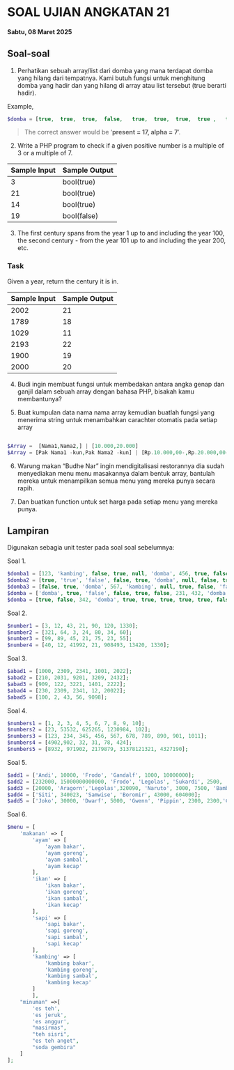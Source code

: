 # SOAL UJIAN ANGKATAN 21
#### Sabtu, 08 Maret 2025

## Soal-soal
1. Perhatikan sebuah array/list dari domba yang mana terdapat domba yang hilang dari tempatnya. Kami butuh fungsi untuk menghitung domba yang hadir dan yang hilang di array atau list tersebut (true berarti hadir).

Example,
```php
$domba = [true,  true,  true,  false,   true,  true,  true,  true ,   true,  false, true,  false,   true,  false, false, true ,   true,  true,  true,  true ,   false, false, true,  true];
```

> The correct answer would be ‘**present = 17, alpha  = 7**’.

2. Write a PHP program to check if a given positive number is a multiple of 3 or a multiple of 7.

|Sample Input |  	Sample Output |
|-------------|-------------------|
|3            |bool(true)         |
|21           |	bool(true)        |
|14           |	bool(true)        |
|19           |	bool(false)       |

3. The first century spans from the year 1 up to and including the year 100, the second century - from the year 101 up to and including the year 200, etc.

### Task  

Given a year, return the century it is in.

|Sample Input|	Sample Output|
|--|---|
|2002|	21|
|1789|	18|
|1029|	11|
|2193|	22|
|1900|	19|
|2000|	20|


4. Budi ingin membuat fungsi untuk membedakan antara angka genap dan ganjil dalam sebuah array dengan bahasa PHP, bisakah kamu membantunya?

5. Buat kumpulan data nama nama array kemudian buatlah fungsi yang menerima string untuk menambahkan carachter otomatis pada setiap array

```PHP  

$Array =  [Nama1,Nama2,] | [10.000,20.000]   
$Array = [Pak Nama1 -kun,Pak Nama2 -kun] | [Rp.10.000,00-,Rp.20.000,00-]  

```

6. Warung makan “Budhe Nar” ingin mendigitalisasi restorannya dia sudah menyediakan menu menu masakannya dalam bentuk array, bantulah mereka untuk menampilkan semua menu yang mereka punya secara rapih.

7. Dan buatkan function untuk set harga pada setiap menu yang mereka punya.

## Lampiran
Digunakan sebagia unit tester pada soal soal sebelumnya:  

Soal 1.

```php
$domba1 = [123, 'kambing', false, true, null, 'domba', 456, true, false, 'true', 789, true, true];
$domba2 = [true, 'true', 'false', false, true, 'domba', null, false, true, 'kambing', 234];
$domba3 = [false, true, 'domba', 567, 'kambing', null, true, false, 'false', 890, 'true'];
$domba = ['domba', true, 'false', false, true, false, 231, 432, 'domba', null, true, true, true];
$domba = [true, false, 342, 'domba', true, true, true, true, true, false, true, null, null, 2, 'sapi', true, true];
```

Soal 2.
```php
$number1 = [3, 12, 43, 21, 90, 120, 1330];
$number2 = [321, 64, 3, 24, 80, 34, 60];
$number3 = [99, 89, 45, 21, 75, 23, 55];
$number4 = [40, 12, 41992, 21, 908493, 13420, 1330];
```

Soal 3.
```php
$abad1 = [1000, 2309, 2341, 1001, 2022];
$abad2 = [210, 2031, 9201, 3209, 2432];
$abad3 = [909, 122, 3221, 1401, 2222];
$abad4 = [230, 2309, 2341, 12, 20022];
$abad5 = [100, 2, 43, 56, 9098];
```

Soal 4.
```php
$numbers1 = [1, 2, 3, 4, 5, 6, 7, 8, 9, 10];
$numbers2 = [23, 53532, 625265, 1230984, 102];
$numbers3 = [123, 234, 345, 456, 567, 678, 789, 890, 901, 1011];
$numbers4 = [4902,902, 32, 31, 78, 424];
$numbers5 = [8932, 971902, 2179879, 31378121321, 4327190];
```

Soal 5.
```php
$add1 = ['Andi', 10000, 'Frodo', 'Gandalf', 1000, 10000000];
$add2 = [232000, 15000000000000, 'Frodo', 'Legolas', 'Sukardi', 2500, 'Hataru', 9320200];
$add3 = [20000, 'Aragorn','Legolas',320090, 'Naruto', 3000, 7500, 'Bambang'];
$add4 = ['Siti', 340023, 'Samwise', 'Boromir', 43000, 604000];
$add5 = ['Joko', 30000, 'Dwarf', 5000, 'Gwenn', 'Pippin', 2300, 2300,'Conan',920000000000000000000];
```

Soal 6.
```php
$menu = [
    'makanan' => [
        'ayam' => [
            'ayam bakar',
            'ayam goreng',
            'ayam sambal',
            'ayam kecap'
        ],
        'ikan' => [
            'ikan bakar',
            'ikan goreng',
            'ikan sambal',
            'ikan kecap'
        ],
        'sapi' => [
            'sapi bakar',
            'sapi goreng',
            'sapi sambal',
            'sapi kecap'
        ],
        'kambing' => [
            'kambing bakar',
            'kambing goreng',
            'kambing sambal',
            'kambing kecap'
        ]
        ],
    "minuman" =>[
        'es teh',
        'es jeruk',
        'es anggur',
        "masirmas",
        "teh sisri",
        "es teh anget",
        "soda gembira"
    ]
];
```